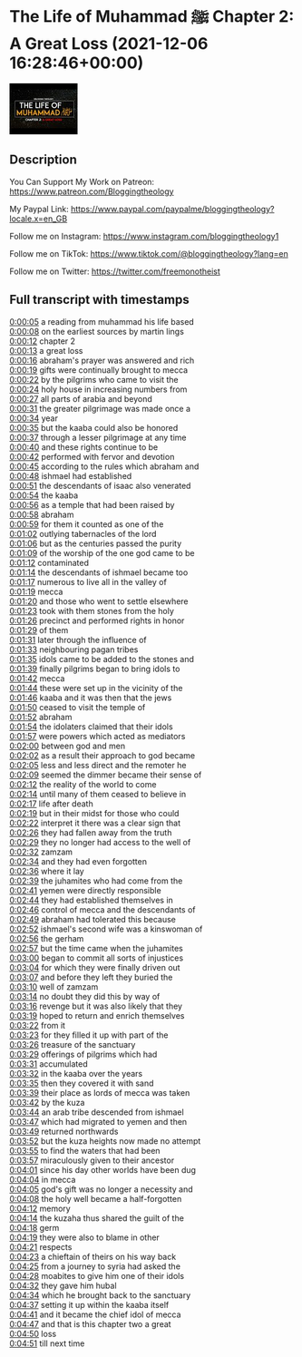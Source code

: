 # The Life of Muhammad ﷺ Chapter 2: A Great Loss (2021-12-06 16:28:46+00:00)

![alt The Life of Muhammad ﷺ Chapter 2: A Great Loss](neIA3U6x7vg.jpg "The Life of Muhammad ﷺ Chapter 2: A Great Loss")

## Description

You Can Support My Work on Patreon:
https://www.patreon.com/Bloggingtheology

My Paypal Link: 
https://www.paypal.com/paypalme/bloggingtheology?locale.x=en_GB

Follow me on Instagram:
https://www.instagram.com/bloggingtheology1

Follow me on TikTok:
https://www.tiktok.com/@bloggingtheology?lang=en

Follow me on Twitter:
https://twitter.com/freemonotheist



## Full transcript with timestamps

[0:00:05](https://youtu.be/neIA3U6x7vg?t=5) a reading from muhammad his life based  
[0:00:08](https://youtu.be/neIA3U6x7vg?t=8) on the earliest sources by martin lings  
[0:00:12](https://youtu.be/neIA3U6x7vg?t=12) chapter 2  
[0:00:13](https://youtu.be/neIA3U6x7vg?t=13) a great loss  
[0:00:16](https://youtu.be/neIA3U6x7vg?t=16) abraham's prayer was answered and rich  
[0:00:19](https://youtu.be/neIA3U6x7vg?t=19) gifts were continually brought to mecca  
[0:00:22](https://youtu.be/neIA3U6x7vg?t=22) by the pilgrims who came to visit the  
[0:00:24](https://youtu.be/neIA3U6x7vg?t=24) holy house in increasing numbers from  
[0:00:27](https://youtu.be/neIA3U6x7vg?t=27) all parts of arabia and beyond  
[0:00:31](https://youtu.be/neIA3U6x7vg?t=31) the greater pilgrimage was made once a  
[0:00:34](https://youtu.be/neIA3U6x7vg?t=34) year  
[0:00:35](https://youtu.be/neIA3U6x7vg?t=35) but the kaaba could also be honored  
[0:00:37](https://youtu.be/neIA3U6x7vg?t=37) through a lesser pilgrimage at any time  
[0:00:40](https://youtu.be/neIA3U6x7vg?t=40) and these rights continue to be  
[0:00:42](https://youtu.be/neIA3U6x7vg?t=42) performed with fervor and devotion  
[0:00:45](https://youtu.be/neIA3U6x7vg?t=45) according to the rules which abraham and  
[0:00:48](https://youtu.be/neIA3U6x7vg?t=48) ishmael had established  
[0:00:51](https://youtu.be/neIA3U6x7vg?t=51) the descendants of isaac also venerated  
[0:00:54](https://youtu.be/neIA3U6x7vg?t=54) the kaaba  
[0:00:56](https://youtu.be/neIA3U6x7vg?t=56) as a temple that had been raised by  
[0:00:58](https://youtu.be/neIA3U6x7vg?t=58) abraham  
[0:00:59](https://youtu.be/neIA3U6x7vg?t=59) for them it counted as one of the  
[0:01:02](https://youtu.be/neIA3U6x7vg?t=62) outlying tabernacles of the lord  
[0:01:06](https://youtu.be/neIA3U6x7vg?t=66) but as the centuries passed the purity  
[0:01:09](https://youtu.be/neIA3U6x7vg?t=69) of the worship of the one god came to be  
[0:01:12](https://youtu.be/neIA3U6x7vg?t=72) contaminated  
[0:01:14](https://youtu.be/neIA3U6x7vg?t=74) the descendants of ishmael became too  
[0:01:17](https://youtu.be/neIA3U6x7vg?t=77) numerous to live all in the valley of  
[0:01:19](https://youtu.be/neIA3U6x7vg?t=79) mecca  
[0:01:20](https://youtu.be/neIA3U6x7vg?t=80) and those who went to settle elsewhere  
[0:01:23](https://youtu.be/neIA3U6x7vg?t=83) took with them stones from the holy  
[0:01:26](https://youtu.be/neIA3U6x7vg?t=86) precinct and performed rights in honor  
[0:01:29](https://youtu.be/neIA3U6x7vg?t=89) of them  
[0:01:31](https://youtu.be/neIA3U6x7vg?t=91) later through the influence of  
[0:01:33](https://youtu.be/neIA3U6x7vg?t=93) neighbouring pagan tribes  
[0:01:35](https://youtu.be/neIA3U6x7vg?t=95) idols came to be added to the stones and  
[0:01:39](https://youtu.be/neIA3U6x7vg?t=99) finally pilgrims began to bring idols to  
[0:01:42](https://youtu.be/neIA3U6x7vg?t=102) mecca  
[0:01:44](https://youtu.be/neIA3U6x7vg?t=104) these were set up in the vicinity of the  
[0:01:46](https://youtu.be/neIA3U6x7vg?t=106) kaaba and it was then that the jews  
[0:01:50](https://youtu.be/neIA3U6x7vg?t=110) ceased to visit the temple of  
[0:01:52](https://youtu.be/neIA3U6x7vg?t=112) abraham  
[0:01:54](https://youtu.be/neIA3U6x7vg?t=114) the idolaters claimed that their idols  
[0:01:57](https://youtu.be/neIA3U6x7vg?t=117) were powers which acted as mediators  
[0:02:00](https://youtu.be/neIA3U6x7vg?t=120) between god and men  
[0:02:02](https://youtu.be/neIA3U6x7vg?t=122) as a result their approach to god became  
[0:02:05](https://youtu.be/neIA3U6x7vg?t=125) less and less direct and the remoter he  
[0:02:09](https://youtu.be/neIA3U6x7vg?t=129) seemed the dimmer became their sense of  
[0:02:12](https://youtu.be/neIA3U6x7vg?t=132) the reality of the world to come  
[0:02:14](https://youtu.be/neIA3U6x7vg?t=134) until many of them ceased to believe in  
[0:02:17](https://youtu.be/neIA3U6x7vg?t=137) life after death  
[0:02:19](https://youtu.be/neIA3U6x7vg?t=139) but in their midst for those who could  
[0:02:22](https://youtu.be/neIA3U6x7vg?t=142) interpret it there was a clear sign that  
[0:02:26](https://youtu.be/neIA3U6x7vg?t=146) they had fallen away from the truth  
[0:02:29](https://youtu.be/neIA3U6x7vg?t=149) they no longer had access to the well of  
[0:02:32](https://youtu.be/neIA3U6x7vg?t=152) zamzam  
[0:02:34](https://youtu.be/neIA3U6x7vg?t=154) and they had even forgotten  
[0:02:36](https://youtu.be/neIA3U6x7vg?t=156) where it lay  
[0:02:39](https://youtu.be/neIA3U6x7vg?t=159) the juhamites who had come from the  
[0:02:41](https://youtu.be/neIA3U6x7vg?t=161) yemen were directly responsible  
[0:02:44](https://youtu.be/neIA3U6x7vg?t=164) they had established themselves in  
[0:02:46](https://youtu.be/neIA3U6x7vg?t=166) control of mecca and the descendants of  
[0:02:49](https://youtu.be/neIA3U6x7vg?t=169) abraham had tolerated this because  
[0:02:52](https://youtu.be/neIA3U6x7vg?t=172) ishmael's second wife was a kinswoman of  
[0:02:56](https://youtu.be/neIA3U6x7vg?t=176) the gerham  
[0:02:57](https://youtu.be/neIA3U6x7vg?t=177) but the time came when the juhamites  
[0:03:00](https://youtu.be/neIA3U6x7vg?t=180) began to commit all sorts of injustices  
[0:03:04](https://youtu.be/neIA3U6x7vg?t=184) for which they were finally driven out  
[0:03:07](https://youtu.be/neIA3U6x7vg?t=187) and before they left they buried the  
[0:03:10](https://youtu.be/neIA3U6x7vg?t=190) well of zamzam  
[0:03:14](https://youtu.be/neIA3U6x7vg?t=194) no doubt they did this by way of  
[0:03:16](https://youtu.be/neIA3U6x7vg?t=196) revenge but it was also likely that they  
[0:03:19](https://youtu.be/neIA3U6x7vg?t=199) hoped to return and enrich themselves  
[0:03:22](https://youtu.be/neIA3U6x7vg?t=202) from it  
[0:03:23](https://youtu.be/neIA3U6x7vg?t=203) for they filled it up with part of the  
[0:03:26](https://youtu.be/neIA3U6x7vg?t=206) treasure of the sanctuary  
[0:03:29](https://youtu.be/neIA3U6x7vg?t=209) offerings of pilgrims which had  
[0:03:31](https://youtu.be/neIA3U6x7vg?t=211) accumulated  
[0:03:32](https://youtu.be/neIA3U6x7vg?t=212) in the kaaba over the years  
[0:03:35](https://youtu.be/neIA3U6x7vg?t=215) then they covered it with sand  
[0:03:39](https://youtu.be/neIA3U6x7vg?t=219) their place as lords of mecca was taken  
[0:03:42](https://youtu.be/neIA3U6x7vg?t=222) by the kuza  
[0:03:44](https://youtu.be/neIA3U6x7vg?t=224) an arab tribe descended from ishmael  
[0:03:47](https://youtu.be/neIA3U6x7vg?t=227) which had migrated to yemen and then  
[0:03:49](https://youtu.be/neIA3U6x7vg?t=229) returned northwards  
[0:03:52](https://youtu.be/neIA3U6x7vg?t=232) but the kuza heights now made no attempt  
[0:03:55](https://youtu.be/neIA3U6x7vg?t=235) to find the waters that had been  
[0:03:57](https://youtu.be/neIA3U6x7vg?t=237) miraculously given to their ancestor  
[0:04:01](https://youtu.be/neIA3U6x7vg?t=241) since his day other worlds have been dug  
[0:04:04](https://youtu.be/neIA3U6x7vg?t=244) in mecca  
[0:04:05](https://youtu.be/neIA3U6x7vg?t=245) god's gift was no longer a necessity and  
[0:04:08](https://youtu.be/neIA3U6x7vg?t=248) the holy well became a half-forgotten  
[0:04:12](https://youtu.be/neIA3U6x7vg?t=252) memory  
[0:04:14](https://youtu.be/neIA3U6x7vg?t=254) the kuzaha thus shared the guilt of the  
[0:04:18](https://youtu.be/neIA3U6x7vg?t=258) germ  
[0:04:19](https://youtu.be/neIA3U6x7vg?t=259) they were also to blame in other  
[0:04:21](https://youtu.be/neIA3U6x7vg?t=261) respects  
[0:04:23](https://youtu.be/neIA3U6x7vg?t=263) a chieftain of theirs on his way back  
[0:04:25](https://youtu.be/neIA3U6x7vg?t=265) from a journey to syria had asked the  
[0:04:28](https://youtu.be/neIA3U6x7vg?t=268) moabites to give him one of their idols  
[0:04:32](https://youtu.be/neIA3U6x7vg?t=272) they gave him hubal  
[0:04:34](https://youtu.be/neIA3U6x7vg?t=274) which he brought back to the sanctuary  
[0:04:37](https://youtu.be/neIA3U6x7vg?t=277) setting it up within the kaaba itself  
[0:04:41](https://youtu.be/neIA3U6x7vg?t=281) and it became the chief idol of mecca  
[0:04:47](https://youtu.be/neIA3U6x7vg?t=287) and that is this chapter two a great  
[0:04:50](https://youtu.be/neIA3U6x7vg?t=290) loss  
[0:04:51](https://youtu.be/neIA3U6x7vg?t=291) till next time  
